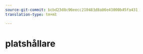 ```yaml
---
source-git-commit: bcbd23d8c96eecc210483d8a86e41000b45fa431
translation-type: tm+mt

---
```

# platshållare

